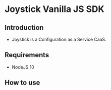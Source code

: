 # Joystick Vanilla JS SDK

## Introduction

- Joystick is a Configuration as a Service CaaS.

## Requirements

- NodeJS 10

## How to use
